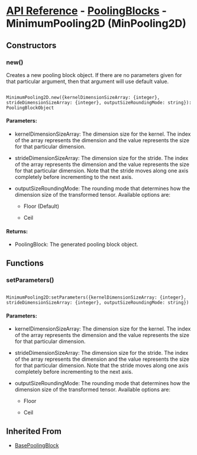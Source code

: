 # [API Reference](../../API.md) - [PoolingBlocks](../PoolingBlocks.md) - MinimumPooling2D (MinPooling2D)

## Constructors

### new()

Creates a new pooling block object. If there are no parameters given for that particular argument, then that argument will use default value.

```

MinimumPooling2D.new({kernelDimensionSizeArray: {integer}, strideDimensionSizeArray: {integer}, outputSizeRoundingMode: string}): PoolingBlockObject

```

#### Parameters:

* kernelDimensionSizeArray: The dimension size for the kernel. The index of the array represents the dimension and the value represents the size for that particular dimension. 

* strideDimensionSizeArray: The dimension size for the stride. The index of the array represents the dimension and the value represents the size for that particular dimension. Note that the stride moves along one axis completely before incrementing to the next axis.

* outputSizeRoundingMode: The rounding mode that determines how the dimension size of the transformed tensor. Available options are:

	* Floor (Default)

	* Ceil

#### Returns:

* PoolingBlock: The generated pooling block object.

## Functions

### setParameters()

```

MinimumPooling2D:setParameters({kernelDimensionSizeArray: {integer}, strideDimensionSizeArray: {integer}, outputSizeRoundingMode: string})

```

#### Parameters:

* kernelDimensionSizeArray: The dimension size for the kernel. The index of the array represents the dimension and the value represents the size for that particular dimension. 

* strideDimensionSizeArray: The dimension size for the stride. The index of the array represents the dimension and the value represents the size for that particular dimension. Note that the stride moves along one axis completely before incrementing to the next axis.

* outputSizeRoundingMode: The rounding mode that determines how the dimension size of the transformed tensor. Available options are:

	* Floor
   
	* Ceil

## Inherited From

* [BasePoolingBlock](BasePoolingBlock.md)
